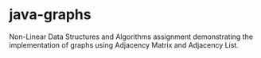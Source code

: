# java-graphs

Non-Linear Data Structures and Algorithms assignment demonstrating the implementation of graphs using Adjacency
Matrix and Adjacency List.

